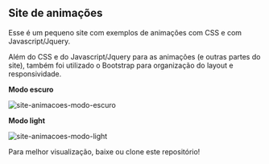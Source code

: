 ## Site de animações

Esse é um pequeno site com exemplos de animações com CSS e com Javascript/Jquery.

Além do CSS e do Javascript/Jquery para as animações (e outras partes do site), também foi utilizado o Bootstrap para organização do layout e responsividade.

**Modo escuro**

![site-animacoes-modo-escuro](https://user-images.githubusercontent.com/61390706/101921473-d1309300-3bab-11eb-8d5c-21af946bdb28.png)

**Modo light**

![site-animacoes-modo-light](https://user-images.githubusercontent.com/61390706/101921484-d55cb080-3bab-11eb-8e57-dd3b1a2b8c41.png)

Para melhor visualização, baixe ou clone este repositório!
